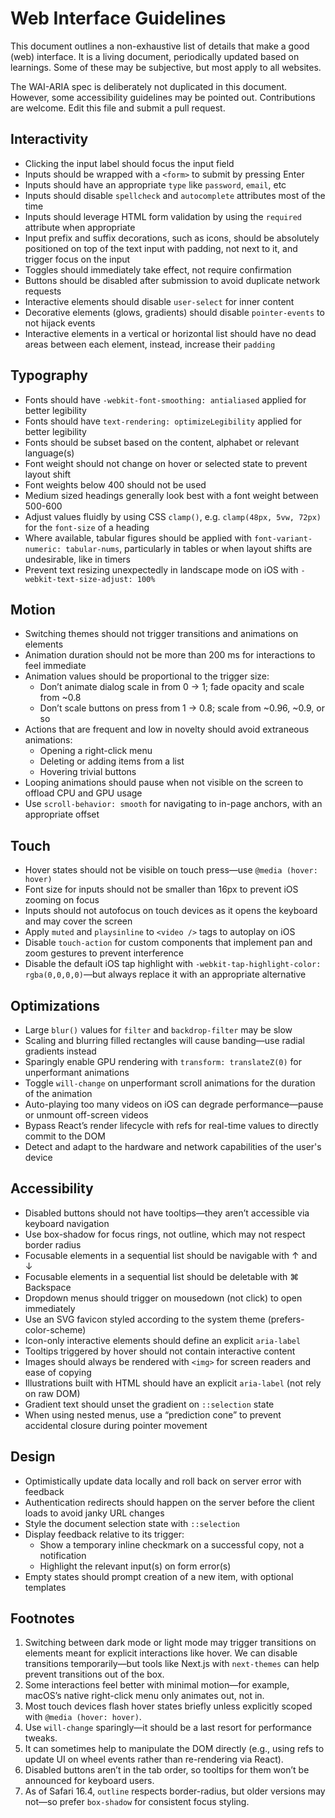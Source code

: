 # Web Interface Guidelines

This document outlines a non-exhaustive list of details that make a good (web) interface. It is a living document, periodically updated based on learnings. Some of these may be subjective, but most apply to all websites.

The WAI-ARIA spec is deliberately not duplicated in this document. However, some accessibility guidelines may be pointed out. Contributions are welcome. Edit this file and submit a pull request.

## Interactivity
- Clicking the input label should focus the input field
- Inputs should be wrapped with a `<form>` to submit by pressing Enter
- Inputs should have an appropriate `type` like `password`, `email`, etc
- Inputs should disable `spellcheck` and `autocomplete` attributes most of the time
- Inputs should leverage HTML form validation by using the `required` attribute when appropriate
- Input prefix and suffix decorations, such as icons, should be absolutely positioned on top of the text input with padding, not next to it, and trigger focus on the input
- Toggles should immediately take effect, not require confirmation
- Buttons should be disabled after submission to avoid duplicate network requests
- Interactive elements should disable `user-select` for inner content
- Decorative elements (glows, gradients) should disable `pointer-events` to not hijack events
- Interactive elements in a vertical or horizontal list should have no dead areas between each element, instead, increase their `padding`

## Typography
- Fonts should have `-webkit-font-smoothing: antialiased` applied for better legibility
- Fonts should have `text-rendering: optimizeLegibility` applied for better legibility
- Fonts should be subset based on the content, alphabet or relevant language(s)
- Font weight should not change on hover or selected state to prevent layout shift
- Font weights below 400 should not be used
- Medium sized headings generally look best with a font weight between 500-600
- Adjust values fluidly by using CSS `clamp()`, e.g. `clamp(48px, 5vw, 72px)` for the `font-size` of a heading
- Where available, tabular figures should be applied with `font-variant-numeric: tabular-nums`, particularly in tables or when layout shifts are undesirable, like in timers
- Prevent text resizing unexpectedly in landscape mode on iOS with `-webkit-text-size-adjust: 100%`

## Motion
- Switching themes should not trigger transitions and animations on elements
- Animation duration should not be more than 200 ms for interactions to feel immediate
- Animation values should be proportional to the trigger size:
  - Don’t animate dialog scale in from 0 → 1; fade opacity and scale from ~0.8
  - Don’t scale buttons on press from 1 → 0.8; scale from ~0.96, ~0.9, or so
- Actions that are frequent and low in novelty should avoid extraneous animations:
  - Opening a right-click menu
  - Deleting or adding items from a list
  - Hovering trivial buttons
- Looping animations should pause when not visible on the screen to offload CPU and GPU usage
- Use `scroll-behavior: smooth` for navigating to in-page anchors, with an appropriate offset

## Touch
- Hover states should not be visible on touch press—use `@media (hover: hover)`
- Font size for inputs should not be smaller than 16px to prevent iOS zooming on focus
- Inputs should not autofocus on touch devices as it opens the keyboard and may cover the screen
- Apply `muted` and `playsinline` to `<video />` tags to autoplay on iOS
- Disable `touch-action` for custom components that implement pan and zoom gestures to prevent interference
- Disable the default iOS tap highlight with `-webkit-tap-highlight-color: rgba(0,0,0,0)`—but always replace it with an appropriate alternative

## Optimizations
- Large `blur()` values for `filter` and `backdrop-filter` may be slow
- Scaling and blurring filled rectangles will cause banding—use radial gradients instead
- Sparingly enable GPU rendering with `transform: translateZ(0)` for unperformant animations
- Toggle `will-change` on unperformant scroll animations for the duration of the animation
- Auto-playing too many videos on iOS can degrade performance—pause or unmount off-screen videos
- Bypass React’s render lifecycle with refs for real-time values to directly commit to the DOM
- Detect and adapt to the hardware and network capabilities of the user's device

## Accessibility
- Disabled buttons should not have tooltips—they aren’t accessible via keyboard navigation
- Use box-shadow for focus rings, not outline, which may not respect border radius
- Focusable elements in a sequential list should be navigable with ↑ and ↓
- Focusable elements in a sequential list should be deletable with ⌘ Backspace
- Dropdown menus should trigger on mousedown (not click) to open immediately
- Use an SVG favicon styled according to the system theme (prefers-color-scheme)
- Icon-only interactive elements should define an explicit `aria-label`
- Tooltips triggered by hover should not contain interactive content
- Images should always be rendered with `<img>` for screen readers and ease of copying
- Illustrations built with HTML should have an explicit `aria-label` (not rely on raw DOM)
- Gradient text should unset the gradient on `::selection` state
- When using nested menus, use a “prediction cone” to prevent accidental closure during pointer movement

## Design
- Optimistically update data locally and roll back on server error with feedback
- Authentication redirects should happen on the server before the client loads to avoid janky URL changes
- Style the document selection state with `::selection`
- Display feedback relative to its trigger:
  - Show a temporary inline checkmark on a successful copy, not a notification
  - Highlight the relevant input(s) on form error(s)
- Empty states should prompt creation of a new item, with optional templates

## Footnotes
1. Switching between dark mode or light mode may trigger transitions on elements meant for explicit interactions like hover. We can disable transitions temporarily—but tools like Next.js with `next-themes` can help prevent transitions out of the box.
2. Some interactions feel better with minimal motion—for example, macOS’s native right-click menu only animates out, not in.
3. Most touch devices flash hover states briefly unless explicitly scoped with `@media (hover: hover)`.
4. Use `will-change` sparingly—it should be a last resort for performance tweaks.
5. It can sometimes help to manipulate the DOM directly (e.g., using refs to update UI on wheel events rather than re-rendering via React).
6. Disabled buttons aren’t in the tab order, so tooltips for them won’t be announced for keyboard users.
7. As of Safari 16.4, `outline` respects border-radius, but older versions may not—so prefer `box-shadow` for consistent focus styling.
